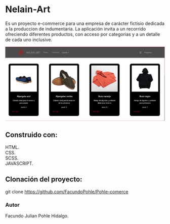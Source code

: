 # Nelain-Art

Es un proyecto e-commerce para una empresa de carácter fictisio dedicada a la produccion de indumentaria. La aplicación invita a un recorrido ofreciendo diferentes productos, con acceso por categorias y a un detalle de cada uno inclusive.

![alt text](https://raw.githubusercontent.com/FacundoPohle/Pohle-comerce/main/src/imagenes/Captura.PNG)

## Construido con:

HTML.\
CSS.\
SCSS.\
JAVASCRIPT.

## Clonación del proyecto:

git clone https://github.com/FacundoPohle/Pohle-comerce

### Autor

Facundo Julian Pohle Hidalgo.



